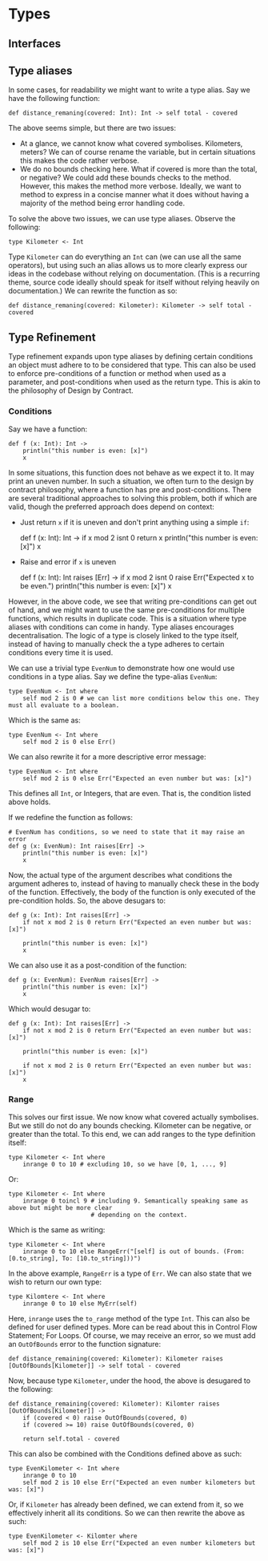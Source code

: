 # Types

## Interfaces

## Type aliases

In some cases, for readability we might want to write a type alias. Say we have the following function:

    def distance_remaning(covered: Int): Int -> self total - covered
    
The above seems simple, but there are two issues:
* At a glance, we cannot know what covered symbolises. Kilometers, meters? We can of course rename the variable, but
  in certain situations this makes the code rather verbose.
* We do no bounds checking here. What if covered is more than the total, or negative? We could add these bounds checks
  to the method. However, this makes the method more verbose. Ideally, we want to method to express in a concise manner 
  what it does without having a majority of the method being error handling code.
  
To solve the above two issues, we can use type aliases. Observe the following:

    type Kilometer <- Int
    
Type `Kilometer` can do everything an `Int` can (we can use all the same operators), but using such an alias allows us
to more clearly express our ideas in the codebase without relying on documentation. (This is a recurring theme, source
code ideally should speak for itself without relying heavily on documentation.) We can rewrite the function as so:

    def distance_remaning(covered: Kilometer): Kilometer -> self total - covered

## Type Refinement

Type refinement expands upon type aliases by defining certain conditions an object must adhere to to be considered that
type. This can also be used to enforce pre-conditions of a function or method when used as a parameter, and 
post-conditions when used as the return type. This is akin to the philosophy of Design by Contract.

### Conditions

Say we have a function:

    def f (x: Int): Int -> 
        println("this number is even: [x]")
        x
    
In some situations, this function does not behave as we expect it to. It may print an uneven number. In such a
situation, we often turn to the design by contract philosophy, where a function has pre and post-conditions. There are
several traditional approaches to solving this problem, both if which are valid, though the preferred approach does 
depend on context:
* Just return `x` if it is uneven and don't print anything using a simple `if`:


    def f (x: Int): Int -> 
        if x mod 2 isnt 0 return x
        println("this number is even: [x]")
        x
    
* Raise and error if `x` is uneven

    
    def f (x: Int): Int raises [Err] -> 
        if x mod 2 isnt 0 raise Err("Expected x to be even.")
        println("this number is even: [x]")
        x
    
However, in the above code, we see that writing pre-conditions can get out of hand, and we might want to use the same 
pre-conditions for multiple functions, which results in duplicate code. This is a situation where type aliases with 
conditions can come in handy. Type aliases encourages decentralisation. The logic of a type is closely linked to the
type itself, instead of having to manually check the a type adheres to certain conditions every time it is used.

We can use a trivial type `EvenNum` to demonstrate how one would use conditions in a type alias. Say we define the
type-alias `EvenNum`:

    type EvenNum <- Int where
        self mod 2 is 0 # we can list more conditions below this one. They must all evaluate to a boolean.
        
Which is the same as:
   
    type EvenNum <- Int where
        self mod 2 is 0 else Err()
        
We can also rewrite it for a more descriptive error message:

    type EvenNum <- Int where
        self mod 2 is 0 else Err("Expected an even number but was: [x]")

This defines all `Int`, or Integers, that are even. That is, the condition listed above holds. 

If we redefine the function as follows:

    # EvenNum has conditions, so we need to state that it may raise an error
    def g (x: EvenNum): Int raises[Err] -> 
        println("this number is even: [x]")
        x
    
Now, the actual type of the argument describes what conditions the argument adheres to, instead of having to manually
check these in the body of the function. Effectively, the body of the function is only executed of the pre-condition
holds. So, the above desugars to:

    def g (x: Int): Int raises[Err] -> 
        if not x mod 2 is 0 return Err("Expected an even number but was: [x]")
        
        println("this number is even: [x]")
        x

We can also use it as a post-condition of the function:

    def g (x: EvenNum): EvenNum raises[Err] -> 
        println("this number is even: [x]")
        x

Which would desugar to:

    def g (x: Int): Int raises[Err] -> 
        if not x mod 2 is 0 return Err("Expected an even number but was: [x]")
        
        println("this number is even: [x]")
        
        if not x mod 2 is 0 return Err("Expected an even number but was: [x]")
        x

### Range

This solves our first issue. We now know what covered actually symbolises. But we still do not do any bounds checking.
Kilometer can be negative, or greater than the total. To this end, we can add ranges to the type definition itself:

    type Kilometer <- Int where
        inrange 0 to 10 # excluding 10, so we have [0, 1, ..., 9]
    
Or:

    type Kilometer <- Int where
        inrange 0 toincl 9 # including 9. Semantically speaking same as above but might be more clear
                           # depending on the context.
                           
Which is the same as writing:

    type Kilometer <- Int where
        inrange 0 to 10 else RangeErr("[self] is out of bounds. (From: [0.to_string], To: [10.to_string]))")
      
In the above example, `RangeErr` is a type of `Err`. We can also state that we wish to return our own type:

    type Kilomtere <- Int where
        inrange 0 to 10 else MyErr(self)
    
Here, `inrange` uses the `to_range` method of the type `Int`. This can also be defined for user defined types. More can
be read about this in Control Flow Statement; For Loops. Of course, we may receive an error, so we must add an 
`OutOfBounds` error to the function signature:

    def distance_remaining(covered: Kilometer): Kilometer raises [OutOfBounds[Kilometer]] -> self total - covered
    
Now, because type `Kilometer`, under the hood, the above is desugared to the following:

    def distance_remaining(covered: Kilometer): Kilomter raises [OutOfBounds[Kilometer]] ->
        if (covered < 0) raise OutOfBounds(covered, 0)
        if (covered >= 10) raise OutOfBounds(covered, 0)
        
        return self.total - covered
        
This can also be combined with the Conditions defined above as such:

    type EvenKilometer <- Int where
        inrange 0 to 10
        self mod 2 is 10 else Err("Expected an even number kilometers but was: [x]")

Or, if `Kilometer` has already been defined, we can extend from it, so we effectively inherit all its conditions. So we
can then rewrite the above as such:

    type EvenKilometer <- Kilomter where
        self mod 2 is 10 else Err("Expected an even number kilometers but was: [x]")
